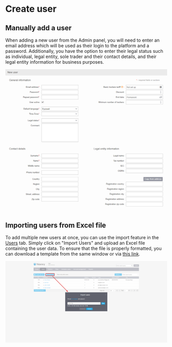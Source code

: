 # Create user

## Manually add a user

When adding a new user from the Admin panel, you will need to enter an email address which will be used as their login to the platform and a password. Additionally, you have the option to enter their legal status such as individual, legal entity, sole trader and their contact details, and their legal entity information for business purposes.

![User Information](./attachments/chrome_up36ooqdci-20230811-201350.png)

## Importing users from Excel file

To add multiple new users at once, you can use the import feature in the [Users](https://panel.navixy.com/#users) tab. Simply click on "Import Users" and upload an Excel file containing the user data. To ensure that the file is properly formatted, you can download a template from the same window or via [this link](https://panel.navixy.com/app/resources/users_import_template_en.xlsx).

![User Import](./attachments/chrome_cqprstgima-20230811-201413.png)
